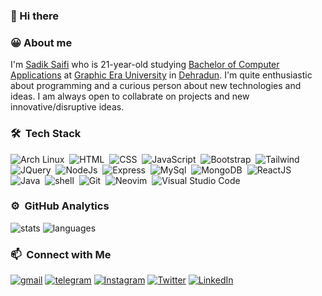 ### 👋 Hi there

### 😀 About me

I'm [Sadik Saifi](https://github.com/sadikeey) who is 21-year-old studying [Bachelor of Computer Applications](https://www.shiksha.com/it-software/articles/all-you-need-to-know-about-bca-and-its-scope-blogId-13258) at [Graphic Era University](https://www.geu.ac.in/) in [Dehradun](https://en.wikipedia.org/wiki/Dehradun). I'm quite enthusiastic about programming and a curious person about new technologies and ideas. I am always open to collabrate on projects and new innovative/disruptive ideas.

### 🛠 &nbsp;Tech Stack

![Arch Linux](https://img.shields.io/badge/Arch_Linux-1793D1?style=flat&logo=arch-linux&logoColor=white)&nbsp;
![HTML](https://img.shields.io/badge/HTML-E34F26?style=flat&logo=html5&logoColor=white)&nbsp;
![CSS](https://img.shields.io/badge/-CSS-1572B6?style=flat&logo=CSS3&logoColor=white)&nbsp;
![JavaScript](https://img.shields.io/badge/JavaScript-F7DF1E?style=flat&logo=javascript&logoColor=black)&nbsp;
![Bootstrap](https://img.shields.io/badge/Bootstrap-563D7C?style=flat&logo=bootstrap&logoColor=white)&nbsp;
![Tailwind](https://img.shields.io/badge/Tailwind_CSS-38B2AC?style=flat&logo=tailwind-css&logoColor=white)&nbsp;\
![JQuery](https://img.shields.io/badge/jQuery-0769AD?style=flat&logo=jquery&logoColor=white)&nbsp;
![NodeJs](https://img.shields.io/badge/Node.Js-43853D?style=flat&logo=node.js&logoColor=white)&nbsp;
![Express](https://img.shields.io/badge/Express.Js-404D59?style=flat&logo=express)&nbsp;
![MySql](https://img.shields.io/badge/MySQL-00000F?style=flat&logo=mysql&logoColor=white)&nbsp;
![MongoDB](https://img.shields.io/badge/MongoDB-4EA94B?style=flat&logo=mongodb&logoColor=white)&nbsp;
![ReactJS](https://img.shields.io/badge/React.JS-20232A?style=flat&logo=react&logoColor=61DAFB)&nbsp;\
![Java](https://img.shields.io/badge/Java-f80000?style=flat&logo=oracle&logoColor=white)&nbsp;
![shell](https://img.shields.io/badge/-Bash_Script-blue?style=flat&logo=powershell&logoColor=white)&nbsp;
![Git](https://img.shields.io/badge/GIT-E44C30?style=flat&logo=git&logoColor=white)&nbsp;
![Neovim](https://img.shields.io/badge/NeoVim-%2357A143.svg?&style=flat&logo=neovim&logoColor=white)&nbsp;
![Visual Studio Code](https://img.shields.io/badge/Visual_Studio_Code-0078D4?style=flat&logo=visual%20studio%20code&logoColor=white)&nbsp;

### ⚙️ &nbsp;GitHub Analytics

![stats](https://github-readme-stats.vercel.app/api?username=sadikeey&theme=gotham&show_icons=true&border_color=2e3440)
![languages](https://github-readme-stats.vercel.app/api/top-langs/?username=sadikeey&layout=compact&exclude_repo=sadikeey.github.io&theme=gotham&border_color=2e3440&card_width=250)

### 📫 &nbsp;Connect with Me

[![gmail](https://img.shields.io/badge/-GMAIL-D14836?style=flat&logo=Gmail&logoColor=white)](mailto:sadiksaifi205@gmail.com)
[![telegram](https://img.shields.io/badge/-TELEGRAM-2CA5E0?style=flat&logo=Telegram&logoColor=white)](https://t.me/sadikeey)
[![Instagram](https://img.shields.io/badge/-INSTAGRAM-E4405F?style=flat&logo=Instagram&logoColor=white)](https://www.instagram.com/sadikeey/)
[![Twitter](https://img.shields.io/badge/-TWITTER-1DA1F2?style=flat&logo=Twitter&logoColor=white)](https://www.twitter.com/sadikeey/)
[![LinkedIn](https://img.shields.io/badge/LinkedIn-0077B5?style=flat&logo=linkedin&logoColor=white)](https://www.linkedin.com/in/sadiksaifi)
